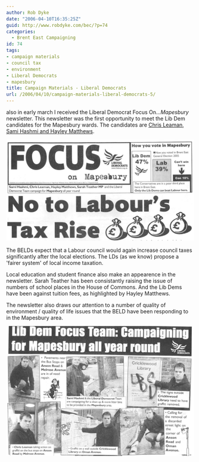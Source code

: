 ```yaml
---
author: Rob Dyke
date: "2006-04-10T16:35:25Z"
guid: http://www.robdyke.com/bec/?p=74
categories:
  - Brent East Campaigning
id: 74
tags:
- campaign materials
- council tax
- environment
- Liberal Democrats
- mapesbury
title: Campaign Materials - Liberal Democrats
url: /2006/04/10/campaign-materials-liberal-democrats-5/
---
```

also in early march I received the Liberal Democrat Focus On..._Mapesbury_ newsletter. This newsletter was the first opportunity to meet the Lib Dem candidates for the Mapesbury wards. The candidates are [Chris Leaman, Sami Hashmi and Hayley Matthews](http://www.brent.gov.uk/elections.nsf/031d5c68638196618025664000760871/e9175a18d2181c5a8025714500529c07!OpenDocument&#038;Start=1&#038;Count=60&#038;Expand=11 "Brent Council Website").

[<img id="image73" alt="LD Focus On Mapesbury March 2006" src="/pubfiles/2006/04/scan0020.jpg" />](/pubfiles/2006/04/scan0020.jpg "LD Focus On Mapesbury March 2006")

The BELDs expect that a Labour council would again increase council taxes significantly after the local elections. The LDs (as we know) propose a 'fairer system' of local income taxation.

Local education and student finance also make an appearence in the newsletter. Sarah Teather has been consistantly raising the issue of numbers of school places in the House of Commons. And the Lib Dems have been against tuition fees, as highlighted by Hayley Matthews.

The newsletter also draws our attention to a number of quality of environment / quality of life issues that the BELD have been responding to in the Mapesbury area.

[<img id="image75" alt="Focus on Mapesbury - cleaning up" src="/pubfiles/2006/04/scan0021.jpg" />](/pubfiles/2006/04/scan0021.jpg "Focus on Mapesbury - cleaning up")
